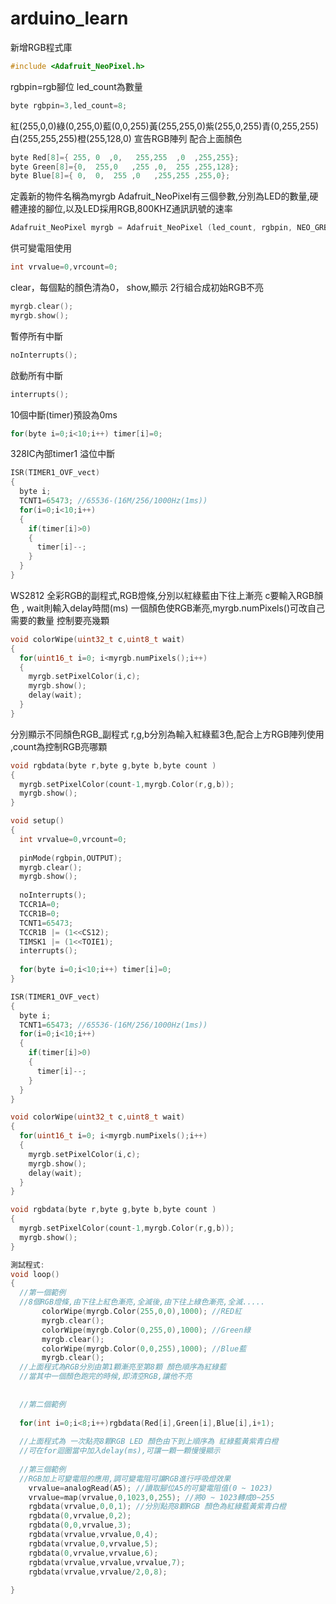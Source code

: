 # arduino_learn
新增RGB程式庫
```c++
#include <Adafruit_NeoPixel.h>
```


rgbpin=rgb腳位 led_count為數量
```c++
byte rgbpin=3,led_count=8; 
```
紅(255,0,0)綠(0,255,0)藍(0,0,255)黃(255,255,0)紫(255,0,255)青(0,255,255)白(255,255,255)橙(255,128,0)
宣告RGB陣列 配合上面顏色
```c++
byte Red[8]={ 255, 0  ,0,   255,255  ,0  ,255,255}; 
byte Green[8]={0,  255,0   ,255 ,0,  255 ,255,128};
byte Blue[8]={ 0,  0,  255 ,0   ,255,255 ,255,0};
```
定義新的物件名稱為myrgb
Adafruit_NeoPixel有三個參數,分別為LED的數量,硬體連接的腳位,以及LED採用RGB,800KHZ通訊訊號的速率
```c++
Adafruit_NeoPixel myrgb = Adafruit_NeoPixel (led_count, rgbpin, NEO_GRB + NEO_KHZ800);
```

供可變電阻使用
```c++
int vrvalue=0,vrcount=0;
```

clear，每個點的顏色清為0， show,顯示 2行組合成初始RGB不亮
```c++
myrgb.clear();
myrgb.show();
```
暫停所有中斷
```c++
noInterrupts(); 
```
啟動所有中斷
```c++
interrupts(); 
```

10個中斷(timer)預設為0ms
```c++
for(byte i=0;i<10;i++) timer[i]=0;
```
328IC內部timer1 溢位中斷
```c++
ISR(TIMER1_OVF_vect) 
{
  byte i;
  TCNT1=65473; //65536-(16M/256/1000Hz(1ms))
  for(i=0;i<10;i++)
  {
    if(timer[i]>0)
    {
      timer[i]--;
    }
  }
}
```

WS2812 全彩RGB的副程式,RGB燈條,分別以紅綠藍由下往上漸亮
c要輸入RGB顏色 , wait則輸入delay時間(ms)
一個顏色使RGB漸亮,myrgb.numPixels()可改自己需要的數量 控制要亮幾顆
```c++
void colorWipe(uint32_t c,uint8_t wait)
{
  for(uint16_t i=0; i<myrgb.numPixels();i++)
  {
    myrgb.setPixelColor(i,c);
    myrgb.show();
    delay(wait);
  }
}
```

分別顯示不同顏色RGB_副程式
r,g,b分別為輸入紅綠藍3色,配合上方RGB陣列使用 ,count為控制RGB亮哪顆
```c++
void rgbdata(byte r,byte g,byte b,byte count ) 
{
  myrgb.setPixelColor(count-1,myrgb.Color(r,g,b)); 
  myrgb.show();
}
```
```c++
void setup() 
{
  int vrvalue=0,vrcount=0; 
  
  pinMode(rgbpin,OUTPUT);
  myrgb.clear();
  myrgb.show();
  
  noInterrupts(); 
  TCCR1A=0;
  TCCR1B=0;
  TCNT1=65473;
  TCCR1B |= (1<<CS12);
  TIMSK1 |= (1<<TOIE1);
  interrupts(); 
  
  for(byte i=0;i<10;i++) timer[i]=0;
}

ISR(TIMER1_OVF_vect) 
{
  byte i;
  TCNT1=65473; //65536-(16M/256/1000Hz(1ms))
  for(i=0;i<10;i++)
  {
    if(timer[i]>0)
    {
      timer[i]--;
    }
  }
}

void colorWipe(uint32_t c,uint8_t wait)
{
  for(uint16_t i=0; i<myrgb.numPixels();i++)
  {
    myrgb.setPixelColor(i,c);
    myrgb.show();
    delay(wait);
  }
}

void rgbdata(byte r,byte g,byte b,byte count )
{
  myrgb.setPixelColor(count-1,myrgb.Color(r,g,b)); 
  myrgb.show();
}

測試程式:
void loop() 
{
  //第一個範例
  //8個RGB燈條,由下往上紅色漸亮,全滅後,由下往上綠色漸亮,全滅.....
       colorWipe(myrgb.Color(255,0,0),1000); //RED紅
       myrgb.clear();
       colorWipe(myrgb.Color(0,255,0),1000); //Green綠
       myrgb.clear();
       colorWipe(myrgb.Color(0,0,255),1000); //Blue藍
       myrgb.clear();
  //上面程式為RGB分別由第1顆漸亮至第8顆 顏色順序為紅綠藍 
  //當其中一個顏色跑完的時候,即清空RGB,讓他不亮
  
  
  //第二個範例
  
  for(int i=0;i<8;i++)rgbdata(Red[i],Green[i],Blue[i],i+1);
  
  //上面程式為 一次點亮8顆RGB LED 顏色由下到上順序為 紅綠藍黃紫青白橙
  //可在for迴圈當中加入delay(ms),可讓一顆一顆慢慢顯示
  
  //第三個範例
  //RGB加上可變電阻的應用,調可變電阻可讓RGB進行呼吸燈效果
    vrvalue=analogRead(A5); //讀取腳位A5的可變電阻值(0 ~ 1023)
    vrvalue=map(vrvalue,0,1023,0,255); //將0 ~ 1023轉成0~255
    rgbdata(vrvalue,0,0,1); //分別點亮8顆RGB 顏色為紅綠藍黃紫青白橙
    rgbdata(0,vrvalue,0,2);
    rgbdata(0,0,vrvalue,3);
    rgbdata(vrvalue,vrvalue,0,4);
    rgbdata(vrvalue,0,vrvalue,5);
    rgbdata(0,vrvalue,vrvalue,6);
    rgbdata(vrvalue,vrvalue,vrvalue,7);
    rgbdata(vrvalue,vrvalue/2,0,8);
    
}
```
